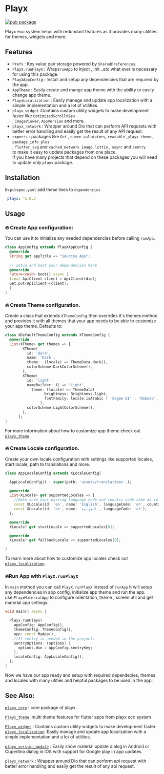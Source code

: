 
# Playx
[![pub package](https://img.shields.io/pub/v/playx.svg?color=1284C5)](https://pub.dev/packages/playx)

Playx eco system helps with redundant features as it provides many utilities for themes, widgets and more.


## Features
- `Prefs` :  Key value pair storage powered by `SharedPreferences`.
- `PlayX.runPlayX` : Wraps`runApp` to inject , init ..etc what ever is necessary for using this package.
- ``PlayXAppConfig`` : Install and setup any dependencies that are required by the app.
- ``AppTheme`` : Easily create and mange app theme with the ability to easily change app theme.
- `PlayxLocalization` : Easily manage and update app localization with a simple implementation and a lot of utilities.
- `playx_widget` :Contains custom utility widgets to make development faster like `OptimizedScrollView`  
  , `ImageViewer`, `AppVersion` and more.
- `playx_network` : Wrapper around Dio that can perform API requests with better error handling and easily get the result of any API request.
- ``exports`` : packages like `Get` , `queen_validators`, `readable` ,`playx_theme`, `package_info_plus`  
  , `flutter_svg` and `cached_network_image`, `lottie` , `async` and `sentry`  
  to make it easy to update packages from one place.  
  If you have many projects that depend on these packages you will need to update only `playx` package.


## Installation
In `pubspec.yaml` add these lines to `dependencies`
 ```yaml
  playx: ^1.0.3
```    
## Usage
###  🔥  Create App configuration:
You can use it to initialize any needed dependencies before calling `runApp`.
```dart  
class AppConfig extends PlayXAppConfig {    
  @override    
  String get appTitle => "Sourcya App";    
    
  // setup and boot your dependencies here    
  @override    
  Future<void> boot() async {    
  final ApiClient client = ApiClient(dio);    
  Get.put<ApiClient>(client);    
  }    
}  
```  
###  🔥 Create Theme configuration.
Create a class that extends  `XThemeConfig`  then overrides it's themes method and provides it with all themes that your app needs to be able to customize your app theme.
Defaults to:
```dart  
class XDefaultThemeConfig extends XThemeConfig {  
  @override  
  List<XTheme> get themes => [  
        XTheme(  
          id: 'dark',  
          name: 'Dark',  
          theme:  (locale) => ThemeData.dark(),  
          colorScheme:DarkColorScheme(),  
        ),  
        XTheme(  
          id: 'light',  
          nameBuilder: () => 'Light',  
            theme: (locale) => ThemeData(
                  brightness: Brightness.light,
                  fontFamily: locale.isArabic ? 'Segoe UI' : 'Roboto',
                ),
          colorScheme:LightColorScheme(),  
        ),  
      ];  
}  
```  

For more information about how to customize app theme check out [`playx_theme`](https://pub.dev/packages/playx_theme) .


###  🔥  Create Locale configuration.
Create your own locale configuration with settings like supported locales, start locale, path to translations and more.

```dart
class AppLocaleConfig extends XLocaleConfig{

  AppLocaleConfig() : super(path: 'assets/translations',);

  @override
  List<XLocale> get supportedLocales => [
    //Make sure your passing language code and country code same as in your translation folder as described above.
    const XLocale(id: 'en', name: 'English', languageCode: 'en', countryCode: 'US'),
    const XLocale(id: 'ar', name: 'العربية', languageCode: 'ar'),
  ];

  @override
  XLocale? get startLocale => supportedLocales[0];

  @override
  XLocale? get fallbackLocale => supportedLocales[0];

}
```
To learn more about how to customize app locales check out [`playx_localization`](https://pub.dev/packages/playx_localization) .

###  🔥Run App with  `PlayX.runPlayX`
In `main` method you can call `PlayX.runPlayX` instead of `runApp`
It will setup any dependencies in app config, initialize app theme and run the app.  
use `PlayxMaterialApp` to configure orientation, theme , screen util and get material app settings.
```dart  
void main() async {  
  
  Playx.runPlayx(  
    appConfig: AppConfig(),  
    themeConfig: ThemeConfig(),  
    app: const MyApp(),
    //If sentry is needed in the project.  
    sentryOptions: (options) {
      options.dsn = AppConfig.sentryKey;
    },
    localeConfig: AppLocaleConfig(),
  );  
}  
```  

Now we have our app ready and setup with required dependecies, themes and locales with many utities and helpful packages to be used in the app.
## See Also:
[`playx_core`](https://pub.dev/packages/playx_core) : core package of playx.

[`Playx_theme`](https://pub.dev/packages/playx_theme) :multi theme features for flutter apps from playx eco system

[`Playx_widget`](https://pub.dev/packages/playx_widget) : Contains custom utility widgets to make development faster.
[`playx_localization`](https://pub.dev/packages/playx_localization) :Easily manage and update app localization with a simple implementation and a lot of utilities.

[`playx_version_update`](https://pub.dev/packages/playx_version_update)  : Easily show material update dialog in Android or Cupertino dialog in IOS with support for Google play in app updates.

[`playx_network`](https://pub.dev/packages/playx_network)  : Wrapper around Dio that can perform api request with better error handling and easily get the result of any api request.
